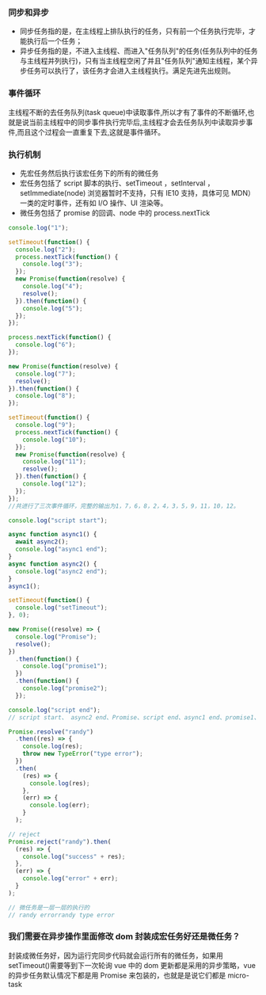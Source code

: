 ### 同步和异步

- 同步任务指的是，在主线程上排队执行的任务，只有前一个任务执行完毕，才能执行后一个任务；
- 异步任务指的是，不进入主线程、而进入"任务队列"的任务(任务队列中的任务与主线程并列执行)，只有当主线程空闲了并且"任务队列"通知主线程，某个异步任务可以执行了，该任务才会进入主线程执行。满足先进先出规则。

### 事件循环

主线程不断的去任务队列(task queue)中读取事件,所以才有了事件的不断循环,也就是说当前主线程中的同步事件执行完毕后,主线程才会去任务队列中读取异步事件,而且这个过程会一直重复下去,这就是事件循环。

### 执行机制

- 先宏任务然后执行该宏任务下的所有的微任务
- 宏任务包括了 script 脚本的执行、setTimeout ，setInterval ，setImmediate(node) 浏览器暂时不支持，只有 IE10 支持，具体可见 MDN） 一类的定时事件，还有如 I/O 操作、UI 渲染等。
- 微任务包括了 promise 的回调、node 中的 process.nextTick

```js
console.log("1");

setTimeout(function() {
  console.log("2");
  process.nextTick(function() {
    console.log("3");
  });
  new Promise(function(resolve) {
    console.log("4");
    resolve();
  }).then(function() {
    console.log("5");
  });
});

process.nextTick(function() {
  console.log("6");
});

new Promise(function(resolve) {
  console.log("7");
  resolve();
}).then(function() {
  console.log("8");
});

setTimeout(function() {
  console.log("9");
  process.nextTick(function() {
    console.log("10");
  });
  new Promise(function(resolve) {
    console.log("11");
    resolve();
  }).then(function() {
    console.log("12");
  });
});
//共进行了三次事件循环，完整的输出为1，7，6，8，2，4，3，5，9，11，10，12。
```

```js
console.log("script start");

async function async1() {
  await async2();
  console.log("async1 end");
}
async function async2() {
  console.log("async2 end");
}
async1();

setTimeout(function() {
  console.log("setTimeout");
}, 0);

new Promise((resolve) => {
  console.log("Promise");
  resolve();
})
  .then(function() {
    console.log("promise1");
  })
  .then(function() {
    console.log("promise2");
  });

console.log("script end");
// script start、 async2 end、Promise、script end、async1 end、promise1、promise2、setTimeout
```

```js
Promise.resolve("randy")
  .then((res) => {
    console.log(res);
    throw new TypeError("type error");
  })
  .then(
    (res) => {
      console.log(res);
    },
    (err) => {
      console.log(err);
    }
  );

// reject
Promise.reject("randy").then(
  (res) => {
    console.log("success" + res);
  },
  (err) => {
    console.log("error" + err);
  }
);

// 微任务是一层一层的执行的
// randy errorrandy type error
```

### 我们需要在异步操作里面修改 dom 封装成宏任务好还是微任务？

封装成微任务好，因为运行完同步代码就会运行所有的微任务，如果用 setTimeout()需要等到下一次轮询 vue 中的 dom 更新都是采用的异步策略，vue 的异步任务默认情况下都是用 Promise 来包装的，也就是是说它们都是 micro-task
